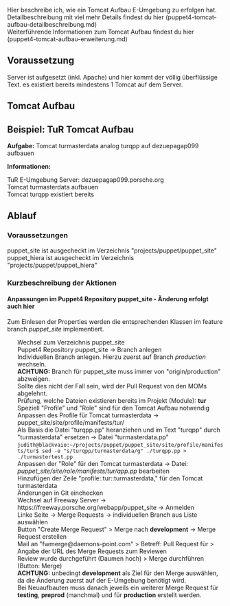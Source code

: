 <!--
.. title: TuR: Tomcat Aufbau
.. date: 2018-11-19 09:00:00
.. tags: tur, puppet4
.. category: TuR
.. link:
.. description:
.. type: text
.. author: Judith Platzer
-->

<!--
TuR: Tomcat Aufbau
==================
-->

<div id="toc" />

Hier beschreibe ich, wie ein Tomcat Aufbau E-Umgebung zu erfolgen hat.     
Detailbeschreibung mit viel mehr Details findest du [hier (puppet4-tomcat-aufbau-detailbeschreibung.md)](puppet4-tomcat-aufbau-detailbeschreibung.md)  
Weiterführende Informationen zum Tomcat Aufbau findest du [hier (puppet4-tomcat-aufbau-erweiterung.md)](puppet4-tomcat-aufbau-erweiterung.md)

<!-- TEASER_END -->

Voraussetzung
--------------

Server ist aufgesetzt (inkl. Apache) und hier kommt der völlig überflüssige Text.
es existiert bereits mindestens 1 Tomcat auf dem Server.


Tomcat Aufbau
-------------

## Beispiel: TuR Tomcat Aufbau

**Aufgabe:** Tomcat turmasterdata analog turqpp auf dezuepagap099 aufbauen

**Informationen:**  
* TuR E-Umgebung Server: dezuepagap099.porsche.org
* Tomcat turmasterdata aufbauen
* Tomcat turqpp existiert bereits   

## Ablauf

### Voraussetzungen

* puppet_site ist ausgecheckt im Verzeichnis "projects/puppet/puppet_site"
* puppet_hiera ist ausgecheckt im Verzeichnis "projects/puppet/puppet_hiera"


### Kurzbeschreibung der Aktionen


#### Anpassungen im Puppet4 Repository puppet_site - Änderung erfolgt auch hier  

Zum Einlesen der Properties werden die entsprechenden Klassen im feature branch *puppet_site*
implementiert.    

1. Wechsel zum Verzeichnis puppet_site    
2. Puppet4 Repository puppet_site -> Branch anlegen    
   Individuellen Branch anlegen. Hierzu zuerst auf Branch *production* wechseln.   
   **ACHTUNG:** Branch für puppet_site muss immer von "origin/production" abzweigen.    
   Sollte dies nicht der Fall sein, wird der Pull Request von den MOMs abgelehnt.    
3. Prüfung, welche Dateien existieren bereits im Projekt (Module): **tur**   
   Speziell "Profile" und "Role" sind für den Tomcat Aufbau notwendig    
4. Anpassen des Profile für Tomcat turmasterdata -> puppet_site/site/profile/manifests/tur/    
   Als Basis die Datei "turqpp.pp" heranziehen und im Text "turqpp" durch "turmasterdata" ersetzen -> Datei "turmasterdata.pp"   
   `judith@blackvaio:~/projects/puppet/puppet_site/site/profile/manifests/tur$ sed -e "s/turqpp/turmasterdata/g" ./turqpp.pp > ./turmastertest.pp`     
5. Anpassen der "Role" für den Tomcat turmasterdata -> Datei: *puppet_site/site/role/manifests/tur/app.pp* bearbeiten  
   Hinzufügen der Zeile "profile::tur::turmasterdata," für den Tomcat turmasterdata     
6. Änderungen in Git einchecken   
7. Wechsel auf Freeway Server  -> https://freeway.porsche.org/webapp/puppet_site -> Anmelden   
8. Linke Seite -> Merge Requests -> individuellen Branch aus Liste auswählen    
9. Button "Create Merge Request" > Merge nach **development**  -> Merge Request erstellen  
10. Mail an "fwmerge@daemons-point.com" > Betreff: Pull Request für <XXXXXX> > Angabe der URL des Merge Requests zum Reviewen
11. Review wurde durchgeführt (Daumen hoch) > Merge durchführen (Button: Merge)    
    **ACHTUNG:** unbedingt **development** als Ziel für den Merge auswählen, da die Änderung zuerst auf der E-Umgebung benötigt wird.   
    Bei Neuaufbauten muss danach jeweils ein weiterer Merge Request für **testing**, **preprod** (manchmal) und für **production** erstellt werden.
